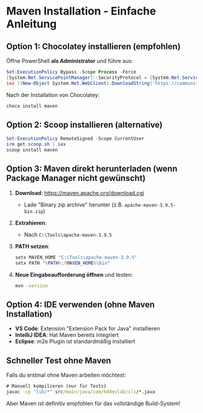 # Maven Installation - Einfache Anleitung

## Option 1: Chocolatey installieren (empfohlen)

Öffne PowerShell **als Administrator** und führe aus:

```powershell
Set-ExecutionPolicy Bypass -Scope Process -Force
[System.Net.ServicePointManager]::SecurityProtocol = [System.Net.ServicePointManager]::SecurityProtocol -bor 3072
iex ((New-Object System.Net.WebClient).DownloadString('https://community.chocolatey.org/install.ps1'))
```

Nach der Installation von Chocolatey:
```powershell
choco install maven
```

## Option 2: Scoop installieren (alternative)

```powershell
Set-ExecutionPolicy RemoteSigned -Scope CurrentUser
irm get.scoop.sh | iex
scoop install maven
```

## Option 3: Maven direkt herunterladen (wenn Package Manager nicht gewünscht)

1. **Download**: https://maven.apache.org/download.cgi
   - Lade "Binary zip archive" herunter (z.B. `apache-maven-3.9.5-bin.zip`)

2. **Extrahieren**: 
   - Nach `C:\Tools\apache-maven-3.9.5`

3. **PATH setzen**:
   ```cmd
   setx MAVEN_HOME "C:\Tools\apache-maven-3.9.5"
   setx PATH "%PATH%;%MAVEN_HOME%\bin"
   ```

4. **Neue Eingabeaufforderung öffnen** und testen:
   ```cmd
   mvn -version
   ```

## Option 4: IDE verwenden (ohne Maven Installation)

- **VS Code**: Extension "Extension Pack for Java" installieren
- **IntelliJ IDEA**: Hat Maven bereits integriert
- **Eclipse**: m2e Plugin ist standardmäßig installiert

## Schneller Test ohne Maven

Falls du erstmal ohne Maven arbeiten möchtest:

```cmd
# Manuell kompilieren (nur für Tests)
javac -cp "lib/*" src/main/java/com/kddevlab/cli/*.java
```

Aber Maven ist definitiv empfohlen für das vollständige Build-System!
